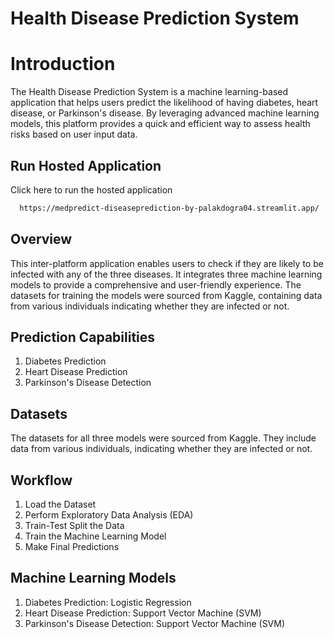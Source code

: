 
# Health Disease Prediction System

# Introduction

The Health Disease Prediction System is a machine learning-based application that helps users predict the likelihood of having diabetes, heart disease, or Parkinson's disease. By leveraging advanced machine learning models, this platform provides a quick and efficient way to assess health risks based on user input data.




## Run Hosted Application

Click here to run the hosted application

```bash
  https://medpredict-diseaseprediction-by-palakdogra04.streamlit.app/
```




## Overview

This inter-platform application enables users to check if they are likely to be infected with any of the three diseases. It integrates three machine learning models to provide a comprehensive and user-friendly experience. The datasets for training the models were sourced from Kaggle, containing data from various individuals indicating whether they are infected or not.
## Prediction Capabilities

1) Diabetes Prediction
2) Heart Disease Prediction
3) Parkinson's Disease Detection
## Datasets

The datasets for all three models were sourced from Kaggle. They include data from various individuals, indicating whether they are infected or not.
## Workflow

1) Load the Dataset
2) Perform Exploratory Data Analysis (EDA)
3) Train-Test Split the Data
4) Train the Machine Learning Model
5) Make Final Predictions
## Machine Learning Models

1) Diabetes Prediction: Logistic Regression
2) Heart Disease Prediction: Support Vector Machine (SVM)
3) Parkinson's Disease Detection: Support Vector Machine (SVM)

